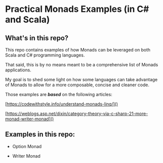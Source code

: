 # Practical Monads Examples (in C# and Scala)

## What's in this repo?

This repo contains examples of how Monads can be leveraged on both Scala and C# programming languages.

That said, this is by no means meant to be a comprehensive list of Monads applications.

My goal is to shed some light on how some languages can take advantage of Monads to allow for a more composable, concise and cleaner code.

Those examples are ***based*** on the following articles:

[https://codewithstyle.info/understand-monads-linq/]()

[https://weblogs.asp.net/dixin/category-theory-via-c-sharp-21-more-monad-writer-monad]()

## Examples in this repo:

* Option Monad

* Writer Monad
